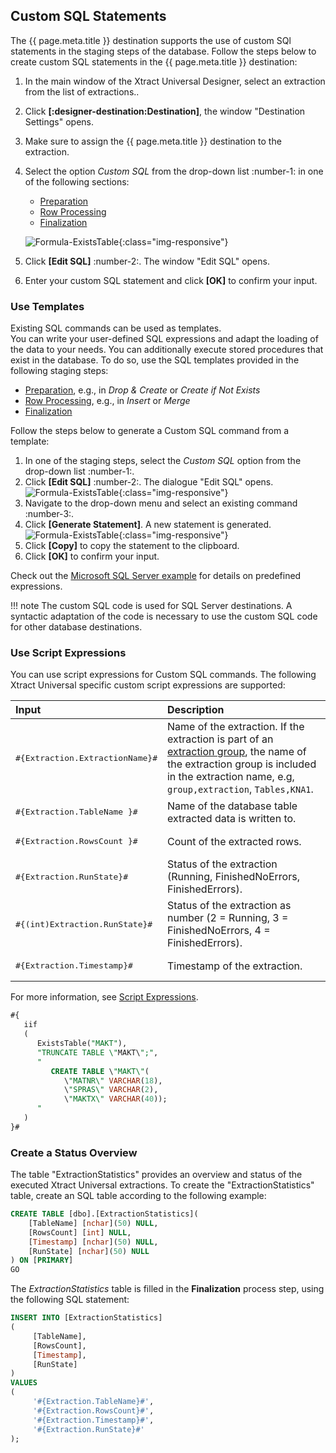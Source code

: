 
## Custom SQL Statements

The {{ page.meta.title }} destination supports the use of custom SQl statements in the staging steps of the database.
Follow the steps below to create custom SQL statements in the {{ page.meta.title }} destination:

1. In the main window of the Xtract Universal Designer, select an extraction from the list of extractions..
2. Click **[:designer-destination:Destination]**, the window "Destination Settings" opens.
3. Make sure to assign the {{ page.meta.title }} destination to the extraction.
4. Select the option *Custom SQL* from the drop-down list :number-1: in one of the following sections:
	- [Preparation](#preparation)
	- [Row Processing](#row-processing)
	- [Finalization](#finalization)
	
	![Formula-ExistsTable](../../assets/images/xu/documentation/destinations/ms-sql/custom-sql.png){:class="img-responsive"}
4. Click **[Edit SQL]** :number-2:. The window "Edit SQL" opens.
5. Enter your custom SQL statement and click **[OK]** to confirm your input.


### Use Templates

Existing SQL commands can be used as templates.<br>
You can write your user-defined SQL expressions and adapt the loading of the data to your needs.
You can additionally execute stored procedures that exist in the database.
To do so, use the SQL templates provided in the following staging steps:

- [Preparation](#preparation), e.g., in *Drop & Create* or *Create if Not Exists*
- [Row Processing](#row-processing), e.g., in *Insert* or *Merge*
- [Finalization](#finalization)

Follow the steps below to generate a Custom SQL command from a template:

1. In one of the staging steps, select the *Custom SQL* option from the drop-down list :number-1:.
2. Click **[Edit SQL]** :number-2:. The dialogue "Edit SQL" opens.<br>
![Formula-ExistsTable](../../assets/images/xu/documentation/destinations/ms-sql/custom-sql.png){:class="img-responsive"}
3. Navigate to the drop-down menu and select an existing command :number-3:. 
4. Click **[Generate Statement]**. A new statement is generated.<br>
![Formula-ExistsTable](../../assets/images/xu/documentation/destinations/ms-sql/custom-sql-generate-statement.png){:class="img-responsive"}
5. Click **[Copy]** to copy the statement to the clipboard.
6. Click **[OK]** to confirm your input.

Check out the [Microsoft SQL Server example](microsoft-sql-server.md#custom-sql-statements) for details on predefined expressions.

!!! note
	The custom SQL code is used for SQL Server destinations. 
	A syntactic adaptation of the code is necessary to use the custom SQL code for other database destinations.

### Use Script Expressions

<!--- --8<-- [start:script] -->

You can use script expressions for Custom SQL commands.
The following Xtract Universal specific custom script expressions are supported: 

| Input                                                   | Description|
|:--------------------------------------------------------|:-----------|
|<pre>#{Extraction.ExtractionName}#</pre> | Name of the extraction. If the extraction is part of an [extraction group](../organize-extractions.md), the name of the extraction group is included in the extraction name, e.g, `group,extraction`, `Tables,KNA1`. |
|<pre>#{Extraction.TableName }#</pre> |  Name of the database table extracted data is written to. |
|<pre>#{Extraction.RowsCount }#</pre> | Count of the extracted rows. |
|<pre>#{Extraction.RunState}#</pre> |  Status of the extraction (Running, FinishedNoErrors, FinishedErrors). |
|<pre>#{(int)Extraction.RunState}#</pre> |  Status of the extraction as number (2 = Running, 3 = FinishedNoErrors, 4 = FinishedErrors). |
|<pre>#{Extraction.Timestamp}#</pre> |  Timestamp of the extraction.  |

<!--- --8<-- [end:script] -->

For more information, see [Script Expressions](../parameters/script-expressions.md).

```sql linenums="1" title="Example: Verify the existence of a table in a database using 'ExistsTable'"
#{
   iif
   (
      ExistsTable("MAKT"),
      "TRUNCATE TABLE \"MAKT\";",
      "
         CREATE TABLE \"MAKT\"(
            \"MATNR\" VARCHAR(18),
            \"SPRAS\" VARCHAR(2),
            \"MAKTX\" VARCHAR(40));
      "
   )
}#
```

### Create a Status Overview

The table "ExtractionStatistics" provides an overview and status of the executed Xtract Universal extractions.
To create the "ExtractionStatistics" table, create an SQL table according to the following example:

```sql linenums="1" title="Create ExtractionStatistics"
CREATE TABLE [dbo].[ExtractionStatistics](
	[TableName] [nchar](50) NULL,
	[RowsCount] [int] NULL,
	[Timestamp] [nchar](50) NULL,
	[RunState] [nchar](50) NULL
) ON [PRIMARY]
GO
```

The *ExtractionStatistics* table is filled in the **Finalization** process step, using the following SQL statement:

```sql linenums="1" title="Fill ExtractionStatistics"
INSERT INTO [ExtractionStatistics]
(
     [TableName], 
     [RowsCount], 
     [Timestamp],
     [RunState]
)
VALUES
(
     '#{Extraction.TableName}#', 
     '#{Extraction.RowsCount}#', 
     '#{Extraction.Timestamp}#',
     '#{Extraction.RunState}#'
);
```
